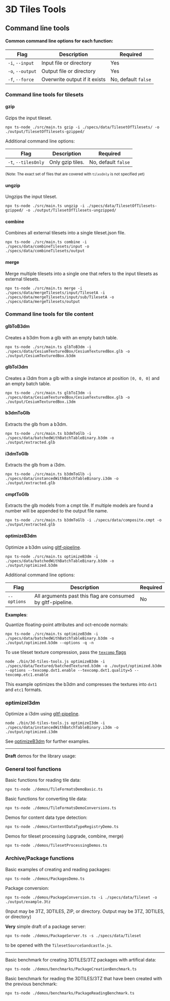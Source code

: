 # 3D Tiles Tools

## Command line tools

#### Common command line options for each function:

|Flag|Description|Required|
|----|-----------|--------|
|`-i`, `--input`|Input file or directory| Yes|
|`-o`, `--output`|Output file or directory |Yes|
|`-f`, `--force`|Overwrite output if it exists|No, default `false`|

### Command line tools for tilesets

#### gzip

Gzips the input tileset. 
``` 
npx ts-node ./src/main.ts gzip -i ./specs/data/TilesetOfTilesets/ -o ./output/TilesetOfTilesets-gzipped/
```

Additional command line options:

|Flag|Description|Required|
|----|-----------|--------|
|`-t`, `--tilesOnly`|Only gzip tiles.|No, default `false`|

<sup>(Note: The exact set of files that are covered with `tilesOnly` is not specified yet)

#### ungzip

Ungzips the input tileset.
``` 
npx ts-node ./src/main.ts ungzip -i ./specs/data/TilesetOfTilesets-gzipped/ -o ./output/TilesetOfTilesets-ungzipped/
```

#### combine

Combines all external tilesets into a single tileset.json file.
```
npx ts-node ./src/main.ts combine -i ./specs/data/combineTilesets/input -o ./specs/data/combineTilesets/output
```

#### merge

Merge multiple tilesets into a single one that refers to the input tilesets as external tilesets.
```
npx ts-node ./src/main.ts merge -i ./specs/data/mergeTilesets/input/TilesetA -i ./specs/data/mergeTilesets/input/sub/TilesetA -o ./specs/data/mergeTilesets/output
```


### Command line tools for tile content

#### glbToB3dm

Creates a b3dm from a glb with an empty batch table.
```
npx ts-node ./src/main.ts glbToB3dm -i ./specs/data/CesiumTexturedBox/CesiumTexturedBox.glb -o ./output/CesiumTexturedBox.b3dm
```

#### glbToI3dm

Creates a i3dm from a glb with a single instance at position `[0, 0, 0]` and an empty batch table. 
```
npx ts-node ./src/main.ts glbToI3dm -i ./specs/data/CesiumTexturedBox/CesiumTexturedBox.glb -o ./output/CesiumTexturedBox.i3dm
```

#### b3dmToGlb

Extracts the glb from a b3dm. 
```
npx ts-node ./src/main.ts b3dmToGlb -i ./specs/data/batchedWithBatchTableBinary.b3dm -o ./output/extracted.glb
```

#### i3dmToGlb

Extracts the glb from a i3dm. 

```
npx ts-node ./src/main.ts b3dmToGlb -i ./specs/data/instancedWithBatchTableBinary.i3dm -o ./output/extracted.glb
```

#### cmptToGlb

Extracts the glb models from a cmpt tile. If multiple models are found a number will be appended to the output file name.

```
npx ts-node ./src/main.ts b3dmToGlb -i ./specs/data/composite.cmpt -o ./output/extracted.glb
```

#### optimizeB3dm

Optimize a b3dm using [gltf-pipeline](https://github.com/CesiumGS/gltf-pipeline/blob/main/README.md). 

```
npx ts-node ./src/main.ts optimizeB3dm -i ./specs/data/batchedWithBatchTableBinary.b3dm -o ./output/optimized.b3dm
```

Additional command line options:

| Flag | Description | Required |
| ---- | ----------- | -------- |
|`--options`|All arguments past this flag are consumed by gltf-pipeline.| No |

**Examples**: 

Quantize floating-point attributes and oct-encode normals:
```
npx ts-node ./src/main.ts optimizeB3dm -i ./specs/data/batchedWithBatchTableBinary.b3dm -o ./output/optimized.b3dm --options -q -n
```

To use tileset texture compression, pass the [`texcomp` flags](https://github.com/CesiumGS/gltf-pipeline/blob/main/README.md#command-line-flags)
```
node ./bin/3d-tiles-tools.js optimizeB3dm -i ./specs/data/Textured/batchedTextured.b3dm -o ./output/optimized.b3dm --options --texcomp.dxt1.enable --texcomp.dxt1.quality=5 --texcomp.etc1.enable
```
This example optimizes the b3dm and compresses the textures into `dxt1` and `etc1` formats.


### optimizeI3dm

Optimize a i3dm using [gltf-pipeline](https://github.com/CesiumGS/gltf-pipeline/blob/main/README.md).
```
node ./bin/3d-tiles-tools.js optimizeI3dm -i ./specs/data/instancedWithBatchTableBinary.i3dm -o ./output/optimized.i3dm
```
See [optimizeB3dm](#optimizeb3dm) for further examples.


---

**Draft** demos for the library usage:

### General tool functions

Basic functions for reading tile data:
```
npx ts-node ./demos/TileFormatsDemoBasic.ts
```

Basic functions for converting tile data:
```
npx ts-node ./demos/TileFormatsDemoConversions.ts
```

Demos for content data type detection:
```
npx ts-node ./demos/ContentDataTypeRegistryDemo.ts
```

Demos for tileset processing (upgrade, combine, merge)
```
npx ts-node ./demos/TilesetProcessingDemos.ts
```

### Archive/Package functions 

Basic examples of creating and reading packages:
```
npx ts-node ./demos/PackagesDemo.ts
```

Package conversion:
```
npx ts-node ./demos/PackageConversion.ts -i ./specs/data/Tileset -o ./output/example.3tz
```
(Input may be 3TZ, 3DTILES, ZIP, or directory. Output may be 3TZ, 3DTILES, or directory)

**Very** simple draft of a package server:
```
npx ts-node ./demos/PackageServer.ts -s ./specs/data/Tileset
```
to be opened with the `TilesetSourceSandcastle.js`.

---

Basic benchmark for creating 3DTILES/3TZ packages with artifical data:
```
npx ts-node ./demos/benchmarks/PackageCreationBenchmark.ts
```

Basic benchmark for reading the 3DTILES/3TZ that have been created with the previous benchmark:
```
npx ts-node ./demos/benchmarks/PackageReadingBenchmark.ts
```



